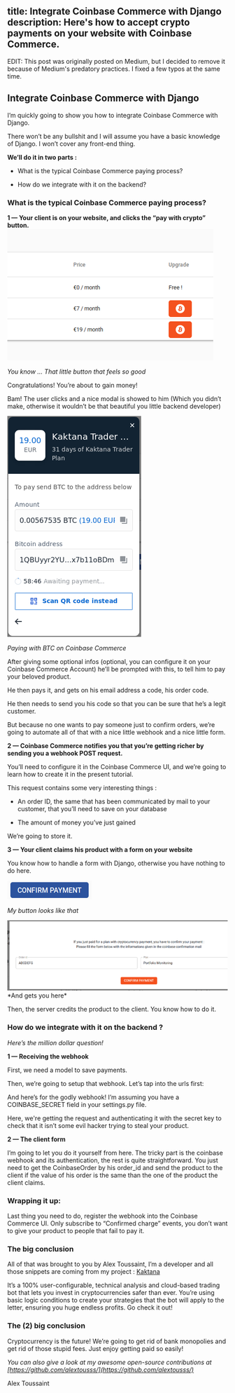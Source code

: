 title: Integrate Coinbase Commerce with Django
description: Here's how to accept crypto payments on your website with Coinbase Commerce. 
-

EDIT: This post was originally posted on Medium, but I decided to remove it because of Medium's predatory practices.
I fixed a few typos at the same time.


## Integrate Coinbase Commerce with Django 
 
I’m quickly going to show you how to integrate Coinbase Commerce with Django.

There won’t be any bullshit and I will assume you have a basic knowledge of Django. I won’t cover any front-end thing.

**We’ll do it in two parts :**

* What is the typical Coinbase Commerce paying process?

* How do we integrate with it on the backend?

### What is the typical Coinbase Commerce paying process?

**1 — Your client is on your website, and clicks the “pay with crypto” button.**
![You know … That little button that feels so good](../images/paywithcryptobutton.png)

*You know … That little button that feels so good*

Congratulations! You’re about to gain money!

Bam! The user clicks and a nice modal is showed to him (Which you didn’t make, otherwise it wouldn’t be that beautiful you little backend developer)

![Paying with BTC on Coinbase Commerce](images/payingwithbtconcoibase.png)


*Paying with BTC on Coinbase Commerce*

After giving some optional infos (optional, you can configure it on your Coinbase Commerce Account) he’ll be prompted with this, to tell him to pay your beloved product.

He then pays it, and gets on his email address a code, his order code.

He then needs to send you his code so that you can be sure that he’s a legit customer.

But because no one wants to pay someone just to confirm orders, we’re going to automate all of that with a nice little webhook and a nice little form.

**2 — Coinbase Commerce notifies you that you’re getting richer by sending you a webhook POST request.**

You’ll need to configure it in the Coinbase Commerce UI, and we’re going to learn how to create it in the present tutorial.

This request contains some very interesting things :

* An order ID, the same that has been communicated by mail to your customer, that you’ll need to save on your database

* The amount of money you’ve just gained

We’re going to store it.

**3 — Your client claims his product with a form on your website**

You know how to handle a form with Django, otherwise you have nothing to do here.

![My button looks like that](images/myconfirmpaymentbutton.png) 

*My button looks like that*
<div class="scroll-horizon">
    <img style="max-width: 600px" src="images/myconfirmationform.png"></img>
</div>
*And gets you here*

Then, the server credits the product to the client. You know how to do it.

### How do we integrate with it on the backend ?

*Here’s the million dollar question!*

**1 — Receiving the webhook**

First, we need a model to save payments. 
<script src="https://gist.github.com/alextousss/5b887704f71ff967927b817e3651f1be.js"></script> 

Then, we’re going to setup that webhook. Let’s tap into the urls first:

<script src="https://gist.github.com/alextousss/181fc6a5f5e32d75fbee431ec569fcd9.js"></script>

And here’s for the godly webhook!
I’m assuming you have a COINBASE_SECRET field in your settings.py file.

<script src="https://gist.github.com/alextousss/1461fadb068e8b25eb121e1b00bf1a67.js"></script>
Here, we're getting the request and authenticating it with the secret key to check that it isn’t some evil hacker trying to steal your product.



**2 — The client form**

I’m going to let you do it yourself from here. The tricky part is the coinbase webhook and its authentication, the rest is quite straightforward.
You just need to get the CoinbaseOrder by his order_id and send the product to the client if the value of his order is the same than the one of the product the client claims.

### Wrapping it up:

Last thing you need to do, register the webhook into the Coinbase Commerce UI.
Only subscribe to “Confirmed charge” events, you don’t want to give your product to people that fail to pay it.

### The big conclusion

All of that was brought to you by Alex Toussaint, I’m a developer and all those snippets are coming from my project : [Kaktana](https://kaktana.com)

It’s a 100% user-configurable, technical analysis and cloud-based trading bot that lets you invest in cryptocurrencies safer than ever. You’re using basic logic conditions to create your strategies that the bot will apply to the letter, ensuring you huge endless profits. Go check it out!

### The (2) big conclusion

Cryptocurrency is the future! 
We’re going to get rid of bank monopolies and get rid of those stupid fees. Just enjoy getting paid so easily!

*You can also give a look at my awesome open-source contributions at [https://github.com/alextousss/](https://github.com/alextousss/)*

Alex Toussaint

<style>
    .gist {
        max-width: 500%;
    }
    .scroll-horizon {
        white-space: nowrap;
        overflow-x: auto; 
        overflow-y: hidden; 
    }
    .scroll-horizon img {
            display: inline-block;
    }
</style>

